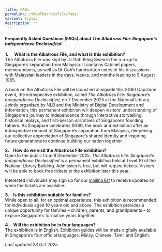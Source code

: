 ```yaml
---
title: FAQs
permalink: /thealbatrossfile/faqs/
variant: tiptap
description: ""
---
```

<h4><strong>Frequently Asked Questions (FAQs) about <em>The Albatross File: Singapore’s Independence Declassified</em></strong></h4>
<p><strong>1.&nbsp;&nbsp;&nbsp;&nbsp;&nbsp; What is the Albatross File, and what is this exhibition?</strong>
<br>The Albatross File was kept by Dr Goh Keng Swee in the run-up to Singapore’s
separation from Malaysia. It contains Cabinet papers, memorandums, as well
as Dr Goh’s handwritten notes of his discussions with Malaysian leaders
in the days, weeks, and months leading to 9 August 1965.</p>
<p>A book on the Albatross File will be launched alongside this SG60 Capstone
event, the introspective exhibition, called <em>The Albatross File: Singapore’s Independence Declassified</em>,
on 7 December 2025 at the National Library. Jointly organised by NLB and
the Ministry of Digital Development and Information, this permanent exhibition
will deepen visitors’ understanding of Singapore’s journey to independence
through interactive storytelling, historical replays, and first-person
narratives of Singapore’s founding fathers. As Singapore celebrates SG60,
the book and exhibition offer an introspective recount of Singapore’s separation
from Malaysia, deepening our collective appreciation of Singapore’s shared
identity and inspiring future generations to continue building our nation
together.</p>
<p><strong>2.&nbsp;&nbsp;&nbsp; How do we visit the Albatross File exhibition?&nbsp;</strong>
<br>Open to the public from 8 December 2025, <em>The Albatross File: Singapore’s Independence Declassified</em> is
a permanent exhibition held at Level 10 of the National Library Building.
Admission is free, but will require tickets. Visitors will be able to book
free tickets to the exhibition later this year.</p>
<p>Interested individuals may sign up for our <a href="https://go.gov.sg/albatrossmailinglist" rel="noopener nofollow" target="_blank">mailing list</a> to receive
updates on when the tickets are available.</p>
<p><strong>3.&nbsp;&nbsp;&nbsp; Is this exhibition suitable for families?</strong>
<br>While open to all, for an optimal experience, this exhibition is recommended
for individuals aged 10 years old and above. The exhibition provides a
unique opportunity for families – children, parents, and grandparents –
to explore Singapore’s formative years together.</p>
<p><strong>4.&nbsp;&nbsp;&nbsp; Will the exhibition be in four languages?</strong>
<br>The exhibition is in English. Exhibition guides will be made digitally
available in Singapore’s four official languages: Malay, Chinese, Tamil
and English.</p>
<p></p>
<p><em>Last updated 23 Oct 2025</em>
</p>
<p></p>